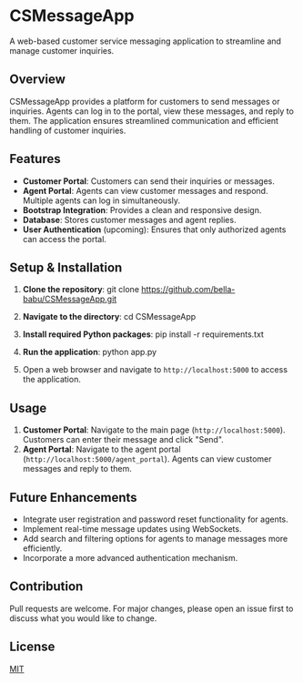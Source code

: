 # CSMessageApp

A web-based customer service messaging application to streamline and manage customer inquiries.

## Overview

CSMessageApp provides a platform for customers to send messages or inquiries. Agents can log in to the portal, view these messages, and reply to them. The application ensures streamlined communication and efficient handling of customer inquiries.

## Features

- **Customer Portal**: Customers can send their inquiries or messages.
- **Agent Portal**: Agents can view customer messages and respond. Multiple agents can log in simultaneously.
- **Bootstrap Integration**: Provides a clean and responsive design.
- **Database**: Stores customer messages and agent replies.
- **User Authentication** (upcoming): Ensures that only authorized agents can access the portal.

## Setup & Installation

1. **Clone the repository**:
   git clone https://github.com/bella-babu/CSMessageApp.git

2. **Navigate to the directory**:
   cd CSMessageApp

3. **Install required Python packages**:
   pip install -r requirements.txt

4. **Run the application**:
   python app.py

5. Open a web browser and navigate to `http://localhost:5000` to access the application.

## Usage

1. **Customer Portal**: Navigate to the main page (`http://localhost:5000`). Customers can enter their message and click "Send".
2. **Agent Portal**: Navigate to the agent portal (`http://localhost:5000/agent_portal`). Agents can view customer messages and reply to them.

## Future Enhancements

- Integrate user registration and password reset functionality for agents.
- Implement real-time message updates using WebSockets.
- Add search and filtering options for agents to manage messages more efficiently.
- Incorporate a more advanced authentication mechanism.

## Contribution

Pull requests are welcome. For major changes, please open an issue first to discuss what you would like to change.

## License

[MIT](https://choosealicense.com/licenses/mit/)
